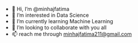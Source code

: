 - 👋 Hi, I’m @minhajfatima
- 👀 I’m interested in Data Science
- 🌱 I’m currently learning Machine Learning
- 💞️ I’m looking to collaborate with you all
- 📫 reach me through minhajfatima211@gmail.com

<!---
minhajfatima/minhajfatima is a ✨ special ✨ repository because its `README.md` (this file) appears on your GitHub profile.
You can click the Preview link to take a look at your changes.
--->
